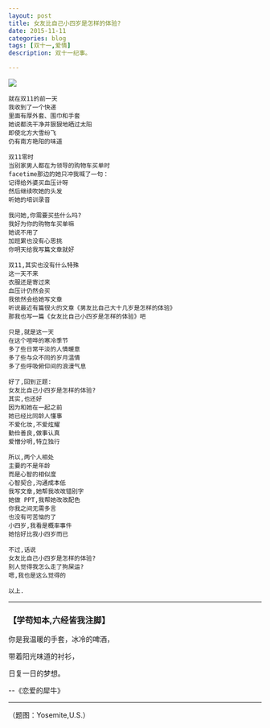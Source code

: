 ```yaml
---
layout: post
title: 女友比自己小四岁是怎样的体验?
date: 2015-11-11
categories: blog
tags: [双十一,爱情]
description: 双十一纪事。

---
```


![](http://cnfeat.qiniudn.com/Yosemite,%20U.S..jpg)

````
就在双11的前一天
我收到了一个快递
里面有厚外套、围巾和手套
她说都洗干净并狠狠地晒过太阳
即使北方大雪纷飞
仍有南方艳阳的味道
````
````
双11零时
当别家男人都在为领导的购物车买单时
facetime那边的她只冲我喊了一句：
记得给外婆买血压计呀
然后继续吹她的头发
听她的培训录音
````
````
我问她,你需要买些什么吗?
我好为你的购物车买单嘛
她说不用了
加班累也没有心思挑
你明天给我写篇文章就好
````
````
双11,其实也没有什么特殊
这一天不来
衣服还是寄过来
血压计仍然会买
我依然会给她写文章
听说最近有篇很火的文章《男友比自己大十几岁是怎样的体验》
那我也写一篇《女友比自己小四岁是怎样的体验》吧
````
````
只是,就是这一天
在这个喧哗的寒冷季节
多了些日常平淡的人情暖意
多了些与众不同的岁月温情
多了些呼吸俯仰间的浪漫气息
````
````
好了,回到正题:
女友比自己小四岁是怎样的体验?
其实,也还好
因为和她在一起之前
她已经比同龄人懂事
不爱化妆,不爱炫耀
勤俭善良,做事认真
爱憎分明,特立独行
````
```` 
所以,两个人相处
主要的不是年龄
而是心智的相似度
心智契合,沟通成本低
我写文章,她帮我改改错别字
她做 PPT,我帮她改改配色
你我之间无需多言
也没有可苦恼的了
小四岁,我看是概率事件
她恰好比我小四岁而已
````
````
不过,话说
女友比自己小四岁是怎样的体验?
别人觉得我怎么走了狗屎运?
嗯,我也是这么觉得的

以上.

````






----

### **【学苟知本,六经皆我注脚】**


你是我温暖的手套，冰冷的啤酒，

带着阳光味道的衬衫，

日复一日的梦想。

--《恋爱的犀牛》



----


（题图：Yosemite,U.S.）

